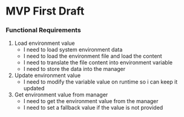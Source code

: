 # MVP First Draft

### Functional Requirements
1. Load environment value
   - I need to load system environment data
   - I need to load the environment file and load the content
   - I need to translate the file content into environment variable
   - I need to store the data into the manager
2. Update environment value
   - I need to modify the variable value on runtime so i can keep it updated
3. Get environment value from manager
   - I need to get the environment value from the manager
   - I need to set a fallback value if the value is not provided
